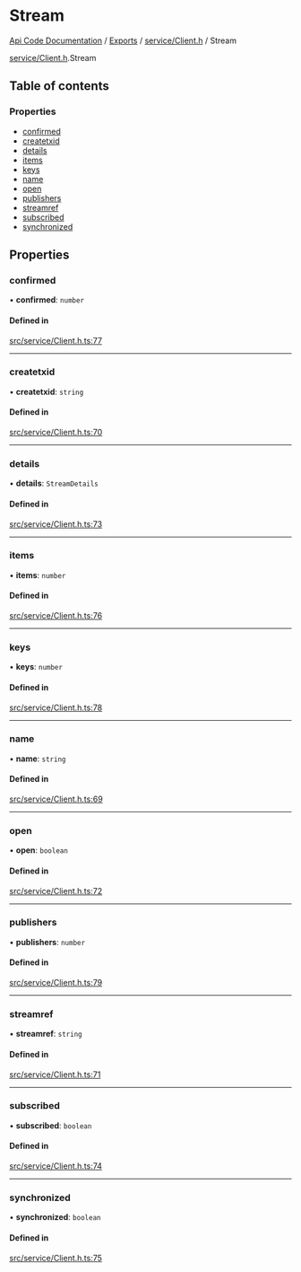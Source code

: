 # Stream
 
[Api Code Documentation](../README.md) / [Exports](../modules.md) / [service/Client.h](../modules/service_Client_h.md) / Stream

[service/Client.h](../modules/service_Client_h.md).Stream

## Table of contents

### Properties

- [confirmed](service_Client_h.Stream.md#confirmed)
- [createtxid](service_Client_h.Stream.md#createtxid)
- [details](service_Client_h.Stream.md#details)
- [items](service_Client_h.Stream.md#items)
- [keys](service_Client_h.Stream.md#keys)
- [name](service_Client_h.Stream.md#name)
- [open](service_Client_h.Stream.md#open)
- [publishers](service_Client_h.Stream.md#publishers)
- [streamref](service_Client_h.Stream.md#streamref)
- [subscribed](service_Client_h.Stream.md#subscribed)
- [synchronized](service_Client_h.Stream.md#synchronized)

## Properties

### confirmed

• **confirmed**: `number`

#### Defined in

[src/service/Client.h.ts:77](https://github.com/openkfw/TruBudget/blob/d2b440c/api/src/service/Client.h.ts#L77)

___

### createtxid

• **createtxid**: `string`

#### Defined in

[src/service/Client.h.ts:70](https://github.com/openkfw/TruBudget/blob/d2b440c/api/src/service/Client.h.ts#L70)

___

### details

• **details**: `StreamDetails`

#### Defined in

[src/service/Client.h.ts:73](https://github.com/openkfw/TruBudget/blob/d2b440c/api/src/service/Client.h.ts#L73)

___

### items

• **items**: `number`

#### Defined in

[src/service/Client.h.ts:76](https://github.com/openkfw/TruBudget/blob/d2b440c/api/src/service/Client.h.ts#L76)

___

### keys

• **keys**: `number`

#### Defined in

[src/service/Client.h.ts:78](https://github.com/openkfw/TruBudget/blob/d2b440c/api/src/service/Client.h.ts#L78)

___

### name

• **name**: `string`

#### Defined in

[src/service/Client.h.ts:69](https://github.com/openkfw/TruBudget/blob/d2b440c/api/src/service/Client.h.ts#L69)

___

### open

• **open**: `boolean`

#### Defined in

[src/service/Client.h.ts:72](https://github.com/openkfw/TruBudget/blob/d2b440c/api/src/service/Client.h.ts#L72)

___

### publishers

• **publishers**: `number`

#### Defined in

[src/service/Client.h.ts:79](https://github.com/openkfw/TruBudget/blob/d2b440c/api/src/service/Client.h.ts#L79)

___

### streamref

• **streamref**: `string`

#### Defined in

[src/service/Client.h.ts:71](https://github.com/openkfw/TruBudget/blob/d2b440c/api/src/service/Client.h.ts#L71)

___

### subscribed

• **subscribed**: `boolean`

#### Defined in

[src/service/Client.h.ts:74](https://github.com/openkfw/TruBudget/blob/d2b440c/api/src/service/Client.h.ts#L74)

___

### synchronized

• **synchronized**: `boolean`

#### Defined in

[src/service/Client.h.ts:75](https://github.com/openkfw/TruBudget/blob/d2b440c/api/src/service/Client.h.ts#L75)
